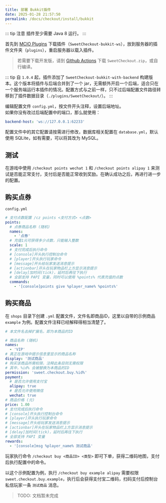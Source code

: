 ```yaml
---
title: 部署 Bukkit插件
date: 2025-01-28 21:57:50
permalink: /docs/checkout/install/bukkit
---
```


::: tip 注意
插件至少需要 Java 8 运行。
:::

首先到 [MCIO Plugins](https://plugins.mcio.dev/dl?repo=SweetCheckout) 下载插件（`SweetCheckout-bukkit-ws`），放到服务器的插件文件夹（`plugins`），重启服务器以载入插件。

> 若需要下载开发版，请到 [Github Actions](https://github.com/MrXiaoM/SweetCheckout/actions/workflows/build.yml) 下载 `SweetCheckout.zip`，或自行编译。

::: tip
自 `1.0.4` 起，插件添加了 `SweetCheckout-bukkit-with-backend` 构建版本。这个版本将插件与后端合并到了一个 jar，无需额外开启一个后端，适合只在一个服务端运行本插件的情况。配置方式与之前一样，只不过后端配置文件路径转移到了插件数据目录（`./plugins/SweetCheckout/`）。
:::

编辑配置文件 `config.yml`，按文件开头注释，设置后端地址。  
如果你没有改过后端配置中的端口，那么就使用：
```yaml
backend-host: 'ws://127.0.0.1:62233'
```

配置文件中的其它配置请按需进行修改，数据库相关配置在 `database.yml`，默认使用 SQLite，如有需要，可以将其改为 MySQL。

## 测试

在游戏中使用 `/checkout points wechat 1` 和 `/checkout points alipay 1` 来测试是否能正常支付，支付后是否能正常收到奖励。在确认成功之后，再进行进一步的配置。

## 购买点券

`config.yml`
```yaml
# 支付点数配置 /cz points <支付方式> <点数>
points:
  # 点券商品名称 (随机)
  names:
    - '点券'
  # 充值1元可获得多少点数，只能输入整数
  scale: 1
  # 支付完成后执行命令
  # [console]开头执行控制台命令
  # [player]开头执行玩家命令
  # [message]开头给玩家发送消息提示
  # [actionbar]开头在玩家物品栏上方显示消息提示
  # [delay]加时间(tick)，延时后再往下执行
  # 全部支持 PAPI 变量，同时可以使用 %points% 代表充值的点数
  commands:
    - '[console]points give %player_name% %points%'
```

## 购买商品

在 `shops` 目录下创建 `.yml` 配置文件，文件名即商品ID，这里以自带的示例商品 `example` 为例。配置文件注释已经解释得相当清楚了。
```yaml
# 本文件名去掉扩展名，即为本商品的ID

# 商品名称 (随机)
names:
  - 'VIP'
# 真正在游戏中提示信息里显示的商品名称
display: '测试商品'
# 购买该商品所需权限，注释此条目则无需权限
# 其中，%id% 会被替换为本商品的ID
permission: 'sweet.checkout.buy.%id%'
payment:
  # 是否允许使用支付宝
  alipay: true
  # 是否允许使用微信
  wechat: true
# 商品价格 (元)
price: 1.00
# 支付完成后执行命令
# [console]开头执行控制台命令
# [player]开头执行玩家命令
# [message]开头给玩家发送消息提示
# [actionbar]开头在玩家物品栏上方显示消息提示
# [delay]加时间(tick)，延时后再往下执行
# 全部支持 PAPI 变量
rewards:
  - '[console]msg %player_name% 测试商品'
```

玩家执行命令 `/checkout buy <商品ID> <类型>` 即可下单，获得二维码地图，支付后执行配置中的命令。

以这个示例配置为例，执行 `/checkout buy example alipay` 需要权限 `sweet.checkout.buy.example`，执行后会获得支付宝二维码，扫码支付后控制台私信玩家一条 `测试商品` 消息。

> TODO: 文档暂未完成
